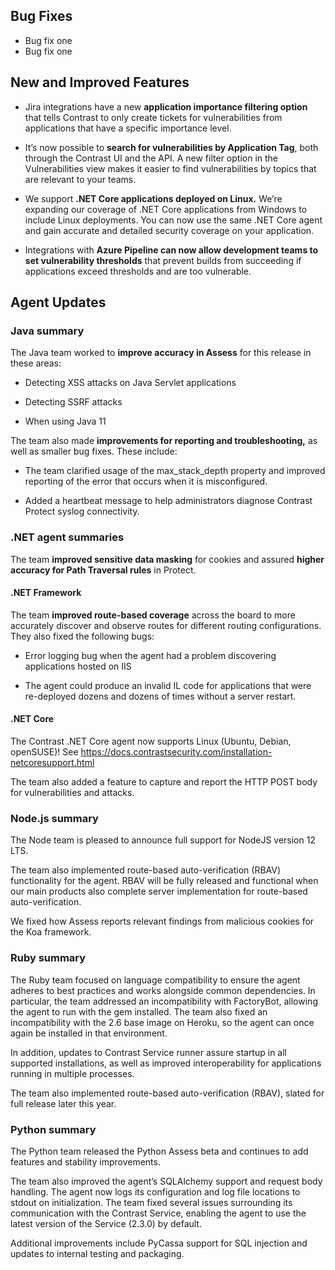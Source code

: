 <!--
title: "Contrast 3.6.10 - November 2019"
description: "Contrast 3.6.10 November 2019"
tags: "3.6.10 November Release Notes"
-->

## Bug Fixes

* Bug fix one
* Bug fix one

## New and Improved Features

* Jira integrations have a new **application importance filtering option** that tells Contrast to only create tickets for vulnerabilities from applications that have a specific importance level.

* It’s now possible to **search for vulnerabilities by Application Tag**, both through the Contrast UI and the API. A new filter option in the Vulnerabilities view makes it easier to find vulnerabilities by topics that are relevant to your teams.

* We support **.NET Core applications deployed on Linux.** We’re expanding our coverage of .NET Core applications from Windows to include Linux deployments. You can now use the same .NET Core agent and gain accurate and detailed security coverage on your application.

* Integrations with **Azure Pipeline can now allow development teams to set vulnerability thresholds** that prevent builds from succeeding if applications exceed thresholds and are too vulnerable.


## Agent Updates

### Java summary

The Java team worked to **improve accuracy in Assess** for this release in these areas:

* Detecting XSS attacks on Java Servlet applications

* Detecting SSRF attacks

* When using Java 11

The team also made **improvements for reporting and troubleshooting,** as well as smaller bug fixes. These include:

* The team clarified usage of the max_stack_depth property and improved reporting of the error that occurs when it is misconfigured.

* Added a heartbeat message to help administrators diagnose Contrast Protect syslog connectivity.

### .NET agent summaries

The team **improved sensitive data masking** for cookies and assured **higher accuracy for Path Traversal rules** in Protect. 

#### .NET Framework 

The team **improved route-based coverage** across the board to more accurately discover and observe routes for different routing configurations. They also fixed the following bugs:

* Error logging bug when the agent had a problem discovering applications hosted on IIS

* The agent could produce an invalid IL code for applications that were re-deployed dozens and dozens of times without a server restart.

#### .NET Core

The Contrast .NET Core agent now supports Linux (Ubuntu, Debian, openSUSE)! See https://docs.contrastsecurity.com/installation-netcoresupport.html 

The team also added a feature to capture and report the HTTP POST body for vulnerabilities and attacks.

### Node.js summary 

The Node team is pleased to announce full support for NodeJS version 12 LTS.

The team also implemented route-based auto-verification (RBAV) functionality for the agent. RBAV will be fully released and functional when our main products also complete server implementation for route-based auto-verification.

We fixed how Assess reports relevant findings from malicious cookies for the Koa framework.

### Ruby summary 

The Ruby team focused on language compatibility to ensure the agent adheres to best practices and works alongside common dependencies. In particular, the team addressed an incompatibility with FactoryBot, allowing the agent to run with the gem installed. The team also fixed an incompatibility with the 2.6 base image on Heroku, so the agent can once again be installed in that environment.

In addition, updates to Contrast Service runner assure startup in all supported installations, as well as improved interoperability for applications running in multiple processes.

The team also implemented route-based auto-verification (RBAV), slated for full release later this year.

### Python summary

The Python team released the Python Assess beta and continues to add features and stability improvements. 

The team also improved the agent’s SQLAlchemy support and request body handling. The agent now logs its configuration and log file locations to stdout on initialization. The team fixed several issues surrounding its communication with the Contrast Service, enabling the agent to use the latest version of the Service (2.3.0) by default.

Additional improvements include PyCassa support for SQL injection and updates to internal testing and packaging.
